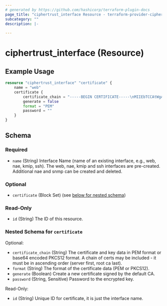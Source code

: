 ```yaml
---
# generated by https://github.com/hashicorp/terraform-plugin-docs
page_title: "ciphertrust_interface Resource - terraform-provider-ciphertrust"
subcategory: ""
description: |-
  
---
```


# ciphertrust_interface (Resource)



## Example Usage

```terraform
resource "ciphertrust_interface" "certificate" {
    name = "web"
    certificate {
        certificate_chain = "-----BEGIN CERTIFICATE-----\nMIIEbTCCAtWgAwIBAgIIYmL8wAp4ZjgwDQYJKoZIhvcNAQELBQAwbDEgMB4GA1UE\nAxMXcnN5c2xvZy50aGFsZXNncm91cC5jb20xDDAKBgNVBAsTA0NQTDEPMA0GA1UE\nChMGVGhhbGVzMQ8wDQYDVQQHEwZBdXN0aW4xCzAJBgNVBAgTAlRYMQswCQYDVQQG\nEwJVUzAeFw0yMjA0MjIxOTA2NDFaFw0yNTAxMTYxOTA2NDVaMGsxHzAdBgNVBAMT\nFmNsaWVudC50aGFsZXNncm91cC5jb20xDDAKBgNVBAsTA0NQTDEPMA0GA1UEChMG\nVGhhbGVzMQ8wDQYDVQQHEwZBdXN0aW4xCzAJBgNVBAgTAlRYMQswCQYDVQQGEwJV\nUzCCASIwDQYJKoZIhvcNAQEBBQADggEPADCCAQoCggEBAKfb1Oz+tul2Grxz/J2x\n1MBIOjiHJj+d74Bi0VfTZ/xHMCw5pf6xI3AXVw+hukh/qHM0qAZ1yyOm8PZ155oP\nTuN62c1ZwkV2c0XvHrjpbK9iIF4zP0y+X23B3eQt7XE3zIiaPmF5+CAMWgPXM1ZR\nHyE5qhT7wpGGtNsRVWYepz0XTbPwRdFZe8IeMXIrfiLlONJCLX9ueqR1Ec73QK/e\n4SVDJHvNwuzXo1BFRnVh+mLjQFmA+GVsYw61cbn2tT5T+1lrpPd7ZhZ7AI2XX6T9\nua3oZXwHNJ9m8Zh+H+qOj4IR/zKZjKszHn8wVBJlSZZ8ieXoVpzp+VHbMG1wVqJo\nBLECAwEAAaOBkzCBkDAMBgNVHRMBAf8EAjAAMB0GA1UdJQQWMBQGCCsGAQUFBwMC\nBggrBgEFBQcDATAhBgNVHREEGjAYghZjbGllbnQudGhhbGVzZ3JvdXAuY29tMB0G\nA1UdDgQWBBS/vJGs7udewv1Lz2/G8T4hbjQn5TAfBgNVHSMEGDAWgBTMv+bTbkR0\nnBUoO7o0fazL6X4hjzANBgkqhkiG9w0BAQsFAAOCAYEAnPvw1qon5fusz+HJpXf8\nD0f4XzEcQf3MWGl1KyoTv43w+4cFH+32pi67fTb0Yu3F8AwbzM0G7WilIuIbfaDU\nh+Sy/XuczdAH2mJ2bhffRqaUD9/53WuMcuqLWj1TIQaUuf39nO6e9AGHTPLvT6ce\nJ0IAi4MR3Y00a+gJ6MeN/GFhbr3eHPveDSMVrKkaPemxO4cpz05SeTDtRobioPSq\nyBUtAYwr4g76mtHZGVvYP2+xgMC6vIuxMOZGfWuS78YT2tJ6Ubdsch5m86ZhkvTD\nGVYHKAHrMnIStzEI0r4+BodKm+zMnRsW0pHQMES9brB457GNXU8tl36K+v11n98F\nxX8jn8g//xX7ughI8mhtrmuHhlR9LIDUqW6fjeSym0dU24c1/n3/gfgRNgVAXCY+\n1Hh7oIYU/fvTzH7GFFOzBdbTmefKLJQ44M0BBZL9w9TSVzgRPPNDuihw+6L5X0cZ\nj9UYX/4b1RLVk9yC+NfgBbiiD6NU49vF6kNnjrvgDE5L\n-----END CERTIFICATE-----\n-----BEGIN RSA PRIVATE KEY-----\nMIIEpAIBAAKCAQEAp9vU7P626XYavHP8nbHUwEg6OIcmP53vgGLRV9Nn/EcwLDml\n/rEjcBdXD6G6SH+oczSoBnXLI6bw9nXnmg9O43rZzVnCRXZzRe8euOlsr2IgXjM/\nTL5fbcHd5C3tcTfMiJo+YXn4IAxaA9czVlEfITmqFPvCkYa02xFVZh6nPRdNs/BF\n0Vl7wh4xcit+IuU40kItf256pHURzvdAr97hJUMke83C7NejUEVGdWH6YuNAWYD4\nZWxjDrVxufa1PlP7WWuk93tmFnsAjZdfpP25rehlfAc0n2bxmH4f6o6PghH/MpmM\nqzMefzBUEmVJlnyJ5ehWnOn5UdswbXBWomgEsQIDAQABAoIBAQCmMPqRYmbKooo6\nB0QXBVg0v84U5Yoy9jWIEU5e/Ao6Nmk1gCYfElaZxiIGcgMzgGDRH1M0gi+Lrt9n\nxLh3Say7gIhfzfyQNYRPuz3ZqhJXWnndijOj0eA9lPIR1n7911cD8GLOs6m8YT5G\nCyziyxJdHPCOMe0jlBE/y9uXbcX6rptAWwQWBmS/3XDMd/PTeDITU+UEFtuojdc7\nC5XkHEgg6mV/x8aVjNu36fu/DQ3rvHXgQG34PRmenB2GR+cl5ZtzyZA7EaROjbtD\nXPXq7l1TUENdQPoB9hcu40RwYp+wpSlaHgk2QvvRn7SDZUA4maSxBvLJjBWJCHsi\nnyvfIgN5AoGBAMpbWKDKLvRohMVrzMM5A5AcfcsSYmqTAjDXE+S6jBjdt0/cMMbZ\nR9fSXhnPM2YiMU+LNjkyT0AAE5qZQdUBJyF1fOGPS+WEDliZShLpUECqOSE2JOH0\n8x/fYF1FQ2Pf8by2uB6GlmdfMd55VfMFIHjusRcI7s8YuFN0P8cFmUHjAoGBANRb\nUk6IgnXW4VPvS2OCiTyn4yxBha0awwauwt6HJuCQAUhteGTOJhvhPbKtdD4pUDEA\nlB9IaCGdQj5EL4g98g0+7s19Jt1DlG0d0HqGDQdhe9cE9yZI09hlE+5co6Ir1Q2I\nJzP4nM1DmVa1h9z4xMOB36tlPZ3dpIoPkRIp+1NbAoGAc4G60GU4cjiq+Qn0oscL\nmpo4z87ZsJ3jlT9f0qMNTzBX79TvXsIuOSqSnkbgvv7riM0dEX7/L7gbeJbcthpn\nXLj0pMgn+YXsrnQpjSvyrEa+P4/pc7VfhiT6m6LqubreAOuHo50Ng0oabDR0dDjL\n9VvCaDSoJDynErP7p74xYiMCgYAxICMtScUsb5ZW7X+6OIN5Bbm3Dj1Xa158mEc6\nZXen8YhqcfCtGUeVoYi9YgUHMFV90I1zozN7uz6M2wdH9FSfndRusyofe7fFemU1\nQveWooWcm2h1cdmYMOHofYPZS1yRMdMn4bacgavidEJG60HRnKTaqKQVdiXPToSX\n+CBNCwKBgQC21qJby/9cEXhkUaPMEfTiRVMcDw9Ok0zGLFPFNkpNdTXyQg2rlztU\nP2TBsqOB74GZjfansVFPA/nHkh63ky16QzuBxnSe8qKOQCunN1va9vN02QpHD25m\nPOLFvwBWFMScOCHxIwNf+QGeeJp8gzntLw61SyuUqGbZ1yvMIM5Lgg==\n-----END RSA PRIVATE KEY-----\n-----BEGIN CERTIFICATE-----\nMIIEwTCCAymgAwIBAgIIYmLF5CG+O/4wDQYJKoZIhvcNAQELBQAwbDEgMB4GA1UE\nAxMXcnN5c2xvZy50aGFsZXNncm91cC5jb20xDDAKBgNVBAsTA0NQTDEPMA0GA1UE\nChMGVGhhbGVzMQ8wDQYDVQQHEwZBdXN0aW4xCzAJBgNVBAgTAlRYMQswCQYDVQQG\nEwJVUzAeFw0yMjA0MjIxNTEyMzdaFw0zMjA0MjAxNTEyNDVaMGwxIDAeBgNVBAMT\nF3JzeXNsb2cudGhhbGVzZ3JvdXAuY29tMQwwCgYDVQQLEwNDUEwxDzANBgNVBAoT\nBlRoYWxlczEPMA0GA1UEBxMGQXVzdGluMQswCQYDVQQIEwJUWDELMAkGA1UEBhMC\nVVMwggGiMA0GCSqGSIb3DQEBAQUAA4IBjwAwggGKAoIBgQDEGGVs3IpvFcGk7E75\nGD8GbWh3y8QrRWDSkGbjtYA/UDFESgd2cYK8tAimXYxYaCqYQ8Pk3n4YCzeYdtWr\nmMuDvlrOZzNChkMtnuBfDq2xxaLV1sw7ideSbhRs7b7wST0s2ZaaTZlBUm98kLa4\nfomhA21XfecKwIduN3mVYz8tv2wvGnz5LUA/VwQelMINJimnRFqjSlIdDnss4vZb\nMXJIUBcjGeCwHBKMx6iO+W8t4tVP2LHNEHal6+P1bYYP47SA4AaZKcCrajpDMJDh\nDAes0rFIhl4mr2s/F+OFOUWEPKWTzE9hgZJoOAyu+fjINR6nMim1rppnO56kLG3o\nLjWWR1CCwStHVL00RaQSShlGFwKEDym86sp4lb4Wq7YgAE2BM5F0QhqpSAsnp8sn\nKRYmgOuuak/YZXSSN6DBLdDAvlU7nnh9l4QVvmV+arzlRKarpSDGusThQfHxmAGe\nYLT2e6ImAkaT3qidweVFvVroAzlxVTcd0YWoqkhO389MsxECAwEAAaNnMGUwDwYD\nVR0TAQH/BAUwAwEB/zAiBgNVHREEGzAZghdyc3lzbG9nLnRoYWxlc2dyb3VwLmNv\nbTAPBgNVHQ8BAf8EBQMDBwYAMB0GA1UdDgQWBBTMv+bTbkR0nBUoO7o0fazL6X4h\njzANBgkqhkiG9w0BAQsFAAOCAYEAIjRlWUC9eTKkCR9k7mIwE6sjLkQqQo9CEEqX\nJhT5FChvxK/TlLb427a3B1glpo0DXXcOt/lA71zz69vg3FOlDNhP8ggIucl6qV+c\nG5eDIzV1XLPOIeyXmImg++/jojtofMJEciYyU0IGQ+3+2rKl3+4F8+yZQBRopP0b\nao9BD/IKH913NSKodkrivn5LSZqdOYi+yiFYUTPe1XA1OnI89E2xH4ZaX0g5Sxxw\nqWFu3LXrJUd9HQp6I7hvSHPtByPEWnj1WEVpdlXNuTRZl9Qewp+F2/4xiA0idftU\nySQlgX9teCgOwn4/TTxgy6v/kWhWJncMus0T71hUatgATQhqvkz/RH8ucNoKIDKl\nYezuXywR6To5/9SyhU4/z4etCMp+PJH8DQmiYQJB6xRvrNgS6dCbcYL4pWXuXCkv\nivzyv/K/G+7PHhgNLLxUZcKzpdxlaSTmtkxhgqwZ7nl/xX+ocrZLjohKHBFbFWLR\nSN09lRQcs7RbEpX/HDlIoOzok4KO\n-----END CERTIFICATE-----\n"
        generate = false
        format = "PEM"
        password = ""
    }
}
```

<!-- schema generated by tfplugindocs -->
## Schema

### Required

- `name` (String) Interface Name (name of an existing interface, e.g., web, nae, kmip, ssh). The web, nae, kmip and ssh interfaces are pre-created. Additional nae and snmp can be created and deleted.

### Optional

- `certificate` (Block Set) (see [below for nested schema](#nestedblock--certificate))

### Read-Only

- `id` (String) The ID of this resource.

<a id="nestedblock--certificate"></a>
### Nested Schema for `certificate`

Optional:

- `certificate_chain` (String) The certificate and key data in PEM format or base64 encoded PKCS12 format. A chain of certs may be included - it must be in ascending order (server first, root ca last).
- `format` (String) The format of the certificate data (PEM or PKCS12).
- `generate` (Boolean) Create a new certificate signed by the default CA.
- `password` (String, Sensitive) Password to the encrypted key.

Read-Only:

- `id` (String) Unique ID for certificate, it is just the interface name.


